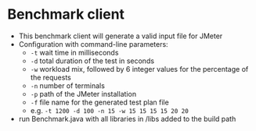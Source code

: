 # Benchmark client

* This benchmark client will generate a valid input file for JMeter
* Configuration with command-line parameters:
	* `-t` wait time in milliseconds
	* `-d` total duration of the test in seconds
	* `-w` workload mix, followed by 6 integer values for the percentage of the requests
	* `-n` number of terminals
	* `-p` path of the JMeter installation
	* `-f` file name for the generated test plan file
	* e.g. `-t 1200 -d 100 -n 15 -w 15 15 15 15 20 20`
* run Benchmark.java with all libraries in /libs added to the build path
